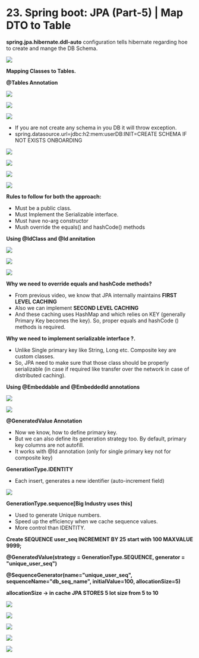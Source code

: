 # 23. Spring boot: JPA (Part-5) | Map DTO to Table

  

**spring.jpa.hibernate.ddl-auto** configuration tells hibernate regarding hoe to create and mange the DB Schema.

  

![](https://t9016373936.p.clickup-attachments.com/t9016373936/413f6111-bf02-4f93-9f61-76ddd20f7e0e/image.png)

  
  

**Mapping Classes to Tables.**

  

**@Tables Annotation**

  

![](https://t9016373936.p.clickup-attachments.com/t9016373936/4d5e4233-04e6-4202-a37f-abad2d76fa86/image.png)

  
  

![](https://t9016373936.p.clickup-attachments.com/t9016373936/259aa9ea-e48f-4364-9837-07a1219f6d42/image.png)

  

![](https://t9016373936.p.clickup-attachments.com/t9016373936/87688073-2061-4d2b-891f-ea07a4e5a2ec/image.png)

  

*   If you are not create any schema in you DB it will throw exception.
*   spring.datasource.url=jdbc:h2:mem:userDB:INIT=CREATE SCHEMA IF NOT EXISTS ONBOARDING

  

![](https://t9016373936.p.clickup-attachments.com/t9016373936/ca0e67eb-1356-4ace-99f9-cbe043a19b4a/image.png)

  
  

![](https://t9016373936.p.clickup-attachments.com/t9016373936/35f9adc2-dcea-4dbe-acc8-643a066b0855/image.png)

  
  

![](https://t9016373936.p.clickup-attachments.com/t9016373936/806a7abd-bf4e-4562-b88a-30f833636df8/image.png)

  
  

![](https://t9016373936.p.clickup-attachments.com/t9016373936/e8ec34fc-0cf2-4b8e-ab57-3b633987cb08/image.png)

  
  

**Rules to follow for both the approach:**

  

*   Must be a public class.
*   Must Implement the Serializable interface.
*   Must have no-arg constructor
*   Mush override the equals() and hashCode() methods

  

**Using @IdClass and @Id annitation**

  

![](https://t9016373936.p.clickup-attachments.com/t9016373936/ccab1e0a-a2bd-4d4b-81d0-98968e0b348e/image.png)

  
  

![](https://t9016373936.p.clickup-attachments.com/t9016373936/1744a397-e2be-475b-ab89-34d085259eaf/image.png)

  
  

![](https://t9016373936.p.clickup-attachments.com/t9016373936/d7aefd79-75f4-49a5-a33f-d3d01f520eef/image.png)

  

**Why we need to override equals and hashCode methods?**

*   From previous video, we know that JPA internally maintains **FIRST LEVEL CACHING**
*   Also we can implement **SECOND LEVEL CACHING**
*   And these caching uses HashMap and which relies on KEY (generally Primary Key becomes the key). So, proper equals and hashCode () methods is required.

  

**Why we need to implement serializable interface ?.**

*   Unlike Single primary key like String, Long etc. Composite key are custom classes.
*   So, JPA need to make sure that those class should be properly serializable (in case if required like transfer over the network in case of distributed caching).

  

**Using @Embeddable and @Embeddedld annotations**

  
  

![](https://t9016373936.p.clickup-attachments.com/t9016373936/4728176a-2ae4-4d57-b315-1814a57f97e7/image.png)

  
  

![](https://t9016373936.p.clickup-attachments.com/t9016373936/449f09d0-1edd-4f04-89dd-491c6d7227ed/image.png)

  
  

**@GeneratedValue Annotation**

*   Now we know, how to define primary key.
*   But we can also define its generation strategy too. By default, primary key columns are not autofill.
*   It works with @Id annotation (only for single primary key not for composite key)

  
  

**GenerationType.IDENTITY**

*   Each insert, generates a new identifier (auto-increment field)

  

![](https://t9016373936.p.clickup-attachments.com/t9016373936/d79cf820-b786-449b-b57b-5fb1a1bd2c53/image.png)

  
  
  

**GenerationType.sequence\[Big Industry uses this\]**

*   Used to generate Unique numbers.
*   Speed up the efficiency when we cache sequence values.
*   More control than IDENTITY.

**Create SEQUENCE user\_seq INCREMENT BY 25 start with 100 MAXVALUE 9999;**

  

**@GeneratedValue(strategy = GenerationType.SEQUENCE, generator = "unique\_user\_seq")**

**@SequenceGenerator(name="unique\_user\_seq", sequenceName="db\_seq\_name", initialValue=100, allocationSize=5)**

  

**allocationSize → in cache JPA STORES 5 lot size from 5 to 10**

![](https://t9016373936.p.clickup-attachments.com/t9016373936/da0f5f40-6b93-42e8-a140-26ddaa9b6e87/image.png)

  
  

![](https://t9016373936.p.clickup-attachments.com/t9016373936/a1148d82-7cfc-4ad7-9891-63685b8535b5/image.png)

  
  

![](https://t9016373936.p.clickup-attachments.com/t9016373936/dedbdf2c-5286-4ab6-aa45-6255f8a44df0/image.png)

  
  

![](https://t9016373936.p.clickup-attachments.com/t9016373936/72332fef-499f-4970-b55d-50cf961abc25/image.png)

  
  

![](https://t9016373936.p.clickup-attachments.com/t9016373936/09289a24-703f-40f2-b897-9b7928dc1642/image.png)